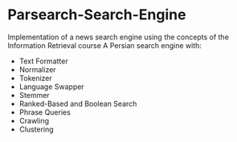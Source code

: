 # Parsearch-Search-Engine
Implementation of a news search engine using the concepts of the Information Retrieval course
A Persian search engine with:

* Text Formatter
* Normalizer
* Tokenizer
* Language Swapper
* Stemmer
* Ranked-Based and Boolean Search
* Phrase Queries
* Crawling
* Clustering
